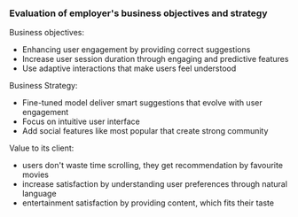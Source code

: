 ### Evaluation of employer's business objectives and strategy

Business objectives:

- Enhancing user engagement by providing correct suggestions
- Increase user session duration through engaging and predictive features
- Use adaptive interactions that make users feel understood

Business Strategy:

- Fine-tuned model deliver smart suggestions that evolve with user engagement
- Focus on intuitive user interface
- Add social features like most popular that create strong community

Value to its client:

- users don't waste time scrolling, they get recommendation by favourite movies
- increase satisfaction by understanding user preferences through natural language
- entertainment satisfaction by providing content, which fits their taste
